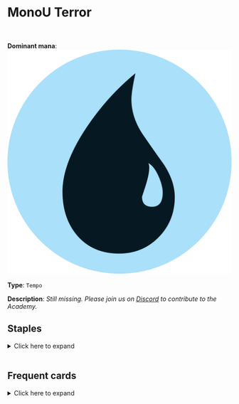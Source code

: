 <!-- This page is automatically generated by Myr: do not update it manually. -->
<!-- Changes directly applied here will be lost. -->
<!-- If you plan to update this page, please update the template at https://github.com/Pauperformance/pauperformance-bot -->
<!-- Templates can be found under pauperformance-bot/resources/templates/ -->
# MonoU Terror
<br/>


**Dominant mana**: <img src="../resources/images/mana/U.png" class="dominant-mana-icon"/>

**Type**: `Tempo`

**Description**: _Still missing. Please join us on [Discord](https://discord.gg/fYQbpjjkQ3) to contribute to the Academy._


## **Staples**

<details>
  <summary>Click here to expand</summary>
<a href="https://scryfall.com/card/a25/43/blue-elemental-blast"><img src="https://cards.scryfall.io/normal/front/2/f/2f51f88f-f662-4572-a371-9a77718ed079.jpg" class="archetype-card rounded-image"/></a>
<a href="https://scryfall.com/card/mkc/96/brainstorm"><img src="https://cards.scryfall.io/normal/front/8/4/84479779-d570-4eee-9982-f6e918b4d75b.jpg" class="archetype-card rounded-image"/></a>
<a href="https://scryfall.com/card/cmm/81/counterspell"><img src="https://cards.scryfall.io/normal/front/8/4/8493131c-0a7b-4be6-a8a2-0b425f4f67fb.jpg" class="archetype-card rounded-image"/></a>
<a href="https://scryfall.com/card/mid/47/delver-of-secrets-insectile-aberration"><img src="https://cards.scryfall.io/normal/front/a/b/abff6c81-65a4-48fa-ba8f-580f87b0344a.jpg" class="archetype-card rounded-image"/></a>
<a href="https://scryfall.com/card/clb/455/island"><img src="https://c1.scryfall.com/file/scryfall-cards/normal/front/f/f/ff3ffe47-53a3-42ec-ae89-afc79793380d.jpg" class="archetype-card rounded-image"/></a>
<a href="https://scryfall.com/card/2x2/63/spell-pierce"><img src="https://cards.scryfall.io/normal/front/3/5/35b8a9db-d126-4038-abb1-74dcc5b36136.jpg" class="archetype-card rounded-image"/></a>
<a href="https://scryfall.com/card/2x2/65/thought-scour"><img src="https://cards.scryfall.io/normal/front/4/a/4afee6b3-55a4-44e5-b08c-85e0c813cd09.jpg" class="archetype-card rounded-image"/></a>
<a href="https://scryfall.com/card/dmu/72/tolarian-terror"><img src="https://cards.scryfall.io/normal/front/4/2/42f01cba-43d4-46ad-b7a5-d7631b0e1347.jpg" class="archetype-card rounded-image"/></a>
</details><br/>



## **Frequent cards**

<details>
  <summary>Click here to expand</summary>
<a href="https://scryfall.com/card/khm/42/annul"><img src="https://c1.scryfall.com/file/scryfall-cards/normal/front/4/b/4b1d4a59-11a0-4a55-8ac0-07377a9e6dc8.jpg" class="archetype-card rounded-image"/></a>
<a href="https://scryfall.com/card/cmm/83/cryptic-serpent"><img src="https://cards.scryfall.io/normal/front/7/f/7f1af32a-dba2-4c2f-b0ee-9c83849fda53.jpg" class="archetype-card rounded-image"/></a>
<a href="https://scryfall.com/card/otc/94/deep-analysis"><img src="https://cards.scryfall.io/normal/front/6/b/6bb58d70-8944-4507-aeca-6b3d5f792a91.jpg" class="archetype-card rounded-image"/></a>
<a href="https://scryfall.com/card/ema/55/hydroblast"><img src="https://c1.scryfall.com/file/scryfall-cards/normal/front/4/c/4c9c9b16-5567-4473-95e6-622292f77336.jpg" class="archetype-card rounded-image"/></a>
<a href="https://scryfall.com/card/ltr/60/l%C3%B3rien-revealed"><img src="https://cards.scryfall.io/normal/front/0/c/0ce44270-a684-4489-9077-521456e6dfaa.jpg" class="archetype-card rounded-image"/></a>
<a href="https://scryfall.com/card/jud/46/mental-note"><img src="https://cards.scryfall.io/normal/front/1/f/1f343724-6ecd-494f-8bfc-93676af4e173.jpg" class="archetype-card rounded-image"/></a>
<a href="https://scryfall.com/card/dmr/66/snap"><img src="https://cards.scryfall.io/normal/front/f/1/f13406c6-f208-402a-94d3-a94a24f03563.jpg" class="archetype-card rounded-image"/></a>
</details><br/>








